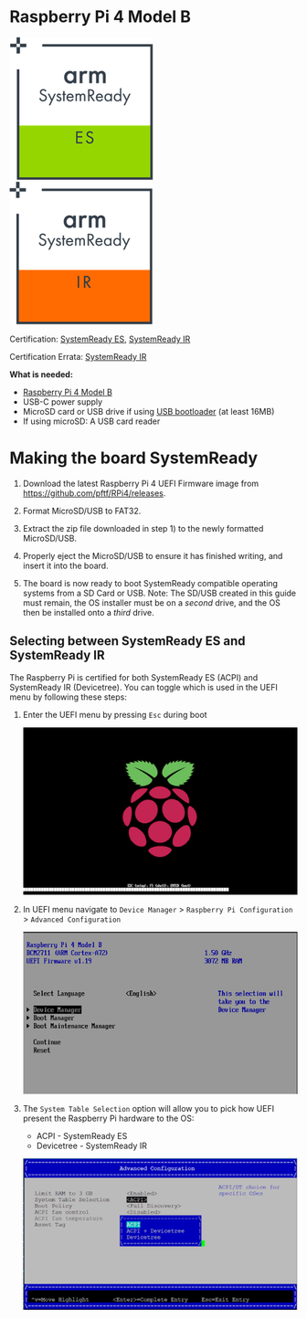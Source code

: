 # Raspberry Pi 4 Model B

![SystemReady ES Certified](../../_assets/systemready_icons/es.png)
![SystemReady IR Certified](../../_assets/systemready_icons/ir.png)

Certification:
[SystemReady ES](https://armkeil.blob.core.windows.net/developer/Files/pdf/certificate-list/arm-systemready-es-certification-raspberry-pi.pdf),
[SystemReady IR](https://armkeil.blob.core.windows.net/developer/Files/pdf/certificate-list/arm-systemready-ir-certification-raspberry-pi.pdf)

Certification Errata:
[SystemReady IR](https://www.arm.com/-/media/Files/pdf/certificate-list/arm-systemready-errata-document-raspberry-pi-4-model-b-448)

**What is needed:**
- [Raspberry Pi 4 Model B](https://www.raspberrypi.org/products/raspberry-pi-4-model-b/)
- USB-C power supply
- MicroSD card or USB drive if using [USB bootloader](https://www.raspberrypi.org/documentation/hardware/raspberrypi/bootmodes/msd.md) (at least 16MB)
- If using microSD: A USB card reader

# Making the board SystemReady
1) Download the latest Raspberry Pi 4 UEFI Firmware image from https://github.com/pftf/RPi4/releases.

2) Format MicroSD/USB to FAT32.

3) Extract the zip file downloaded in step 1) to the newly formatted
   MicroSD/USB.

4) Properly eject the MicroSD/USB to ensure it has finished writing, and insert
   it into the board.

5) The board is now ready to boot SystemReady compatible operating systems from
   a SD Card or USB. Note: The SD/USB created in this guide must remain, the OS
   installer must be on a *second* drive, and the OS then be installed onto a
   *third* drive.

## Selecting between SystemReady ES and SystemReady IR
The Raspberry Pi is certified for both SystemReady ES (ACPI) and SystemReady IR
(Devicetree). You can toggle which is used in the UEFI menu by following these
steps:

1. Enter the UEFI menu by pressing `Esc` during boot

   ![Boot screen](../images/boot.png)
2. In UEFI menu navigate to `Device Manager` > `Raspberry Pi Configuration` > `Advanced Configuration`

   ![Menu](../images/menu.png)
3. The `System Table Selection` option will allow you to pick how UEFI present
   the Raspberry Pi hardware to the OS:
      - ACPI - SystemReady ES
      - Devicetree - SystemReady IR

   ![System tables](../images/table.png)
